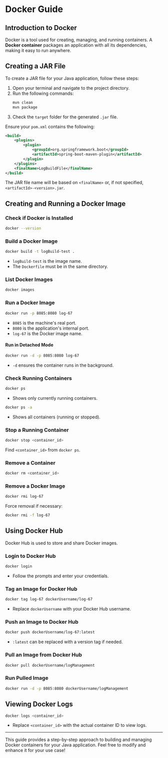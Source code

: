 # Docker Guide

## Introduction to Docker
Docker is a tool used for creating, managing, and running containers. A **Docker container** packages an application with all its dependencies, making it easy to run anywhere.

## Creating a JAR File
To create a JAR file for your Java application, follow these steps:

1. Open your terminal and navigate to the project directory.
2. Run the following commands:
   ```sh
   mvn clean
   mvn package
   ```
3. Check the `target` folder for the generated `.jar` file.

Ensure your `pom.xml` contains the following:
```xml
<build>
    <plugins>
        <plugin>
            <groupId>org.springframework.boot</groupId>
            <artifactId>spring-boot-maven-plugin</artifactId>
        </plugin>
    </plugins>
    <finalName>LogBuildFile</finalName>
</build>
```
The JAR file name will be based on `<finalName>` or, if not specified, `<artifactId>-<version>.jar`.

## Creating and Running a Docker Image

### Check if Docker is Installed
```sh
docker --version
```

### Build a Docker Image
```sh
docker build -t logBuild-test .
```
- `logBuild-test` is the image name.
- The `Dockerfile` must be in the same directory.

### List Docker Images
```sh
docker images
```

### Run a Docker Image
```sh
docker run -p 8085:8080 log-67
```
- `8085` is the machine's real port.
- `8080` is the application's internal port.
- `log-67` is the Docker image name.

#### Run in Detached Mode
```sh
docker run -d -p 8085:8080 log-67
```
- `-d` ensures the container runs in the background.

### Check Running Containers
```sh
docker ps
```
- Shows only currently running containers.

```sh
docker ps -a
```
- Shows all containers (running or stopped).

### Stop a Running Container
```sh
docker stop <container_id>
```
Find `<container_id>` from `docker ps`.

### Remove a Container
```sh
docker rm <container_id>
```

### Remove a Docker Image
```sh
docker rmi log-67
```
Force removal if necessary:
```sh
docker rmi -f log-67
```

## Using Docker Hub
Docker Hub is used to store and share Docker images.

### Login to Docker Hub
```sh
docker login
```
- Follow the prompts and enter your credentials.

### Tag an Image for Docker Hub
```sh
docker tag log-67 dockerUsername/log-67
```
- Replace `dockerUsername` with your Docker Hub username.

### Push an Image to Docker Hub
```sh
docker push dockerUsername/log-67:latest
```
- `:latest` can be replaced with a version tag if needed.

### Pull an Image from Docker Hub
```sh
docker pull dockerUsername/logManagement
```

### Run Pulled Image
```sh
docker run -d -p 8085:8080 dockerUsername/logManagement
```

## Viewing Docker Logs
```sh
docker logs <container_id>
```
- Replace `<container_id>` with the actual container ID to view logs.

---
This guide provides a step-by-step approach to building and managing Docker containers for your Java application. Feel free to modify and enhance it for your use case!
